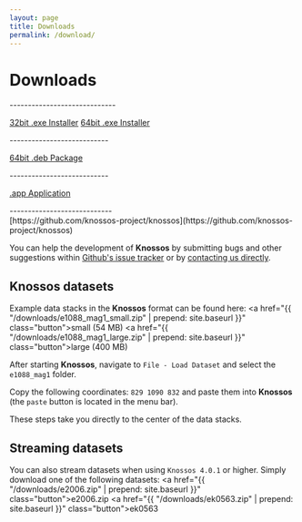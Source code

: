 ```yaml
---
layout: page
title: Downloads
permalink: /download/
---
```


Downloads
=========
<section>
<div>
<i class="fa fa-windows"></i>
-----------------------------

<a href="https://github.com/knossos-project/knossos/releases/download/v4.0.1/win32-Setup-Knossos.4.0.1.exe" class="button"><i class="fa fa-download"></i> 32bit .exe Installer</a>
<a href="https://github.com/knossos-project/knossos/releases/download/v4.0.1/win64-Setup-Knossos.4.0.1.exe" class="button"><i class="fa fa-download"></i> 64bit .exe Installer</a>
</div>

<div>
<i class="fa fa-linux"></i>
---------------------------

<a href="https://github.com/knossos-project/knossos/releases/download/v4.0.1/knossos.deb" class="button"><i class="fa fa-download"></i> 64bit .deb Package</a>
</div>

<div>
<i class="fa fa-apple"></i>
---------------------------

<a href="https://github.com/knossos-project/knossos/releases/download/v4.0.1/mac-Knossos.4.0.1.zip" class="button"><i class="fa fa-download"></i> .app Application</a>
</div>
</section>

<section>
<aside>
<i class="fa fa-github"></i>
----------------------------
</aside>

<article>
[https://github.com/knossos-project/knossos](https://github.com/knossos-project/knossos)

You can help the development of **Knossos** by submitting bugs and other suggestions within [Github's issue tracker](https://github.com/knossos-project/knossos/issues) or by [contacting us directly](#contact).
</article>
</section>

**Knossos** datasets
--------------------

Example data stacks in the **Knossos** format can be found here: <a href="{{ "/downloads/e1088_mag1_small.zip" | prepend: site.baseurl }}" class="button">small (54 MB)</a> <a href="{{ "/downloads/e1088_mag1_large.zip" | prepend: site.baseurl }}" class="button">large (400 MB)</a>

After starting **Knossos**, navigate to `File - Load Dataset` and select the `e1088_mag1` folder.

Copy the following coordinates: `829 1090 832` and paste them into **Knossos** (the `paste` button is located in the menu bar).

These steps take you directly to the center of the data stacks.

Streaming datasets
------------------

You can also stream datasets when using `Knossos 4.0.1` or higher. Simply download one of the following datasets: <a href="{{ "/downloads/e2006.zip" | prepend: site.baseurl }}" class="button">e2006.zip</a> <a href="{{ "/downloads/ek0563.zip" | prepend: site.baseurl }}" class="button">ek0563</a>
